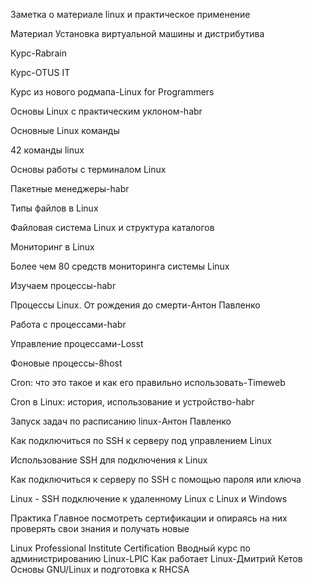 Заметка о материале linux и практическое применение

Материал
Установка виртуальной машины и дистрибутива

Курс-Rabrain

Курс-OTUS IT

Курс из нового родмапа-Linux for Programmers

Основы Linux с практическим уклоном-habr

Основные Linux команды

42 команды linux

Основы работы с терминалом Linux

Пакетные менеджеры-habr

Типы файлов в Linux

Файловая система Linux и структура каталогов

Мониторинг в Linux

Более чем 80 средств мониторинга системы Linux

Изучаем процессы-habr

Процессы Linux. От рождения до смерти-Антон Павленко

Работа с процессами-habr

Управление процессами-Losst

Фоновые процессы-8host

Cron: что это такое и как его правильно использовать-Timeweb

Cron в Linux: история, использование и устройство-habr

Запуск задач по расписанию linux-Антон Павленко

Как подключиться по SSH к серверу под управлением Linux

Использование SSH для подключения к Linux

Как подключиться к серверу по SSH с помощью пароля или ключа

Linux - SSH подключение к удаленному Linux с Linux и Windows

Практика
Главное посмотреть сертификации и опираясь на них проверять свои знания и получать новые

Linux Professional Institute Certification
Вводный курс по администрированию Linux-LPIC
Как работает Linux-Дмитрий Кетов
Основы GNU/Linux и подготовка к RHCSA
